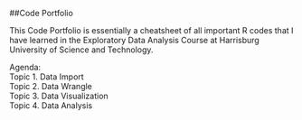 ##Code Portfolio

This Code Portfolio is essentially a cheatsheet of all important R codes that I have learned in the Exploratory Data Analysis Course at Harrisburg University of Science and Technology. 

Agenda:  
  Topic 1. Data Import  
  Topic 2. Data Wrangle  
  Topic 3. Data Visualization  
  Topic 4. Data Analysis  
